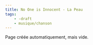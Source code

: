 ```yaml
---
title: No One is Innocent - La Peau
tags:
    - -draft
    - musique/chanson
---
```


Page créée automatiquement, mais vide.

